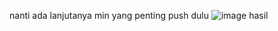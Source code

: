 nanti ada lanjutanya min yang penting push dulu
![image](https://github.com/farissu/Training_Faris/assets/76688302/498ab9cb-5e7d-45b0-92e1-f4aa3bdc90a0)
hasil
